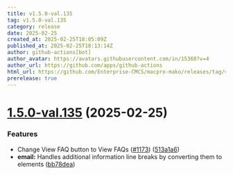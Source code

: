 ```yaml
---
title: v1.5.0-val.135
tag: v1.5.0-val.135
category: release
date: 2025-02-25
created_at: 2025-02-25T18:05:09Z
published_at: 2025-02-25T18:13:14Z
author: github-actions[bot]
author_avatar: https://avatars.githubusercontent.com/in/15368?v=4
author_url: https://github.com/apps/github-actions
html_url: https://github.com/Enterprise-CMCS/macpro-mako/releases/tag/v1.5.0-val.135
prerelease: true
---
```


# [1.5.0-val.135](https://github.com/Enterprise-CMCS/macpro-mako/compare/v1.5.0-val.134...v1.5.0-val.135) (2025-02-25)


### Features

* Change View FAQ button to View FAQs ([#1173](https://github.com/Enterprise-CMCS/macpro-mako/issues/1173)) ([513a1a6](https://github.com/Enterprise-CMCS/macpro-mako/commit/513a1a666cceb8cc73e5d15d5685c2c6a67d9ad5))
* **email:** Handles additional information line breaks by converting them to <br> elements ([bb78dea](https://github.com/Enterprise-CMCS/macpro-mako/commit/bb78dea9389a49e9b9fd4c0cf22affc3bed6ed68))





